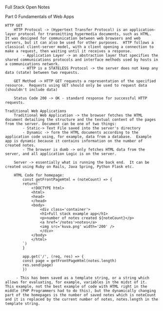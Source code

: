 Full Stack Open Notes

Part 0
Fundamentals of Web Apps

    HTTP GET
        HTTP Protocol -> (Hypertext Transfer Protocol) is an application-layer protocol for transmitting hypermedia documents, such as HTML.  It was designed for communication between web browsers and web servers, but it can also be used for other purposes.  HTTP follows a classical client-server model, with a client opening a connection to make a request, then waiting until it receives a response.
            - Application Layer -> an abstraction layer that specifies the shared communications protocols and interface methods used by hosts in a communications network.
            - HTTP is a STATELESS Protocol -> the server does not keep any data (state) between two requests.

        GET Method -> HTTP GET requests a representation of the specified resource.  Requests using GET should only be used to request data (shouldn't include data)

        Status Code 200 -> OK - standard response for successful HTTP requests.

    Traditional Web Applications
        Traditional Web Application -> the browser fetches the HTML document detailing the structure and the textual content of the pages from the server. Document can be one of two things:
            - Static-> Text File saved into the server's directory
            - Dynamic -> form the HTML documents according to the application code using, for example, data from a database.  Example app is dynamic because it contains information on the number of created notes.
            - The browser is dumb -> only fetches HTML data from the server, and all application Logic is on the server.  

        Server -> essentially what is running the back end.  It can be created using Ruby on Rails, Java Spring, Python Flask etc. 
        
        HTML Code for homepage:
            const getFrontPageHtml = (noteCount) => {
            return(`
                <!DOCTYPE html>
                <html>
                <head>
                </head>
                <body>
                    <div class='container'>
                    <h1>Full stack example app</h1>
                    <p>number of notes created ${noteCount}</p>
                    <a href='/notes'>notes</a>
                    <img src='kuva.png' width='200' />
                    </div>
                </body>
                </html>
            `)
            } 

            app.get('/', (req, res) => {
            const page = getFrontPageHtml(notes.length)
            res.send(page)
            })
        
         - This has been saved as a template string, or a string which allows for evaluating, for example, variables in the midst of it.  This example, not the best example of code with HTML right in the middle (PHP Programmers had to do this), but the dynamically changing part of the homepages is the number of saved notes which is noteCount and it is replaced by the current number of notes, notes.length in the template string.
